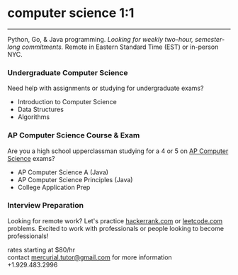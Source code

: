 # computer science 1:1

---

Python, Go, & Java programming. *Looking for weekly two-hour, semester-long commitments.* 
Remote in Eastern Standard Time (EST) or in-person NYC.

### Undergraduate Computer Science
Need help with assignments or studying for undergraduate exams?
+ Introduction to Computer Science
+ Data Structures
+ Algorithms

### AP Computer Science Course & Exam
Are you a high school upperclassman studying for a 4 or 5 on [AP Computer Science](https://apcentral.collegeboard.org/courses/ap-computer-science-a/exam) exams?
+ AP Computer Science A (Java)
+ AP Computer Science Principles (Java)
+ College Application Prep

### Interview Preparation
Looking for remote work? Let's practice [hackerrank.com](https://www.hackerrank.com) or [leetcode.com](https://leetcode.com) problems.
Excited to work with professionals or people looking to become professionals!

rates starting at $80/hr  
contact <mercurial.tutor@gmail.com> for more information  
+1.929.483.2996